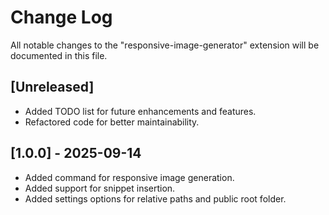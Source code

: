 # Change Log

All notable changes to the "responsive-image-generator" extension will be documented in this file.

## [Unreleased]

- Added TODO list for future enhancements and features.
- Refactored code for better maintainability.

## [1.0.0] - 2025-09-14

- Added command for responsive image generation.
- Added support for snippet insertion.
- Added settings options for relative paths and public root folder.
